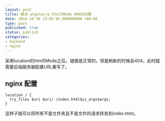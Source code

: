 ```yaml
---
layout: post
title: 解决 angularjs html5Mode 404的问题
date: 2014-10-30 13:02:01.000000000 +08:00
type: post
published: true
status: publish
categories:
- backend
- nginx
---
```

采用location的html5Mode之后，链接是正常的，但是刷新的时候会404，此时就需要后端服务器配置URL重写了。

## nginx 配置

```
location / {
  try_files $uri $uri/ /index.html$is_args$args;
}
```

这样子就可以将所有不是文件夹且不是文件的请求转发到index.html。
